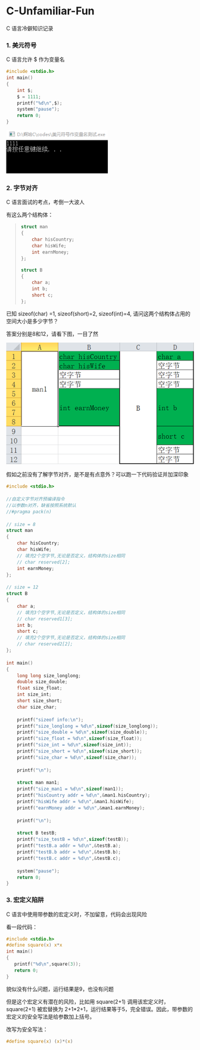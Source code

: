 # C-Unfamiliar-Fun
C 语言冷僻知识记录  

### 1. 美元符号
C 语言允许 $ 作为变量名  
```C
#include <stdio.h>
int main()
{
    int $;
    $ = 1111;
    printf("%d\n",$);
    system("pause");
    return 0;
}
```
![](https://github.com/Oslomayor/Markdown-Imglib/blob/master/Imgs/%E7%BE%8E%E5%85%83%E7%AC%A6%E5%8F%B7%E4%BD%9C%E5%8F%98%E9%87%8F%E5%90%8D.png?raw=true)  

### 2. 字节对齐
C 语言面试的考点，考倒一大波人   

有这么两个结构体：  

> ```C
> struct man
> {
>     char hisCountry;
>     char hisWife;
>     int earnMoney;
> };
> ```
>
> ```C
> struct B
> {
>     char a;
>     int b;
>     short c;
> };
> ```

已知 sizeof(char) =1,  sizeof(short)=2, sizeof(int)=4, 请问这两个结构体占用的空间大小是多少字节？

答案分别是8和12，请看下图，一目了然

![](https://github.com/Oslomayor/Markdown-Imglib/blob/master/Imgs/%E5%AD%97%E8%8A%82%E5%AF%B9%E9%BD%90.png?raw=true)



假如之前没有了解字节对齐，是不是有点意外？可以跑一下代码验证并加深印象

```C
#include <stdio.h>

//自定义字节对齐预编译指令
//以参数n对齐，缺省按照系统默认
//#pragma pack(n)

// size = 8
struct man
{
    char hisCountry;
    char hisWife;
    // 填充2个空字节,无论是否定义，结构体的size相同
    // char reserved[2];
    int earnMoney;
};

// size = 12
struct B
{
    char a;
    // 填充3个空字节,无论是否定义，结构体的size相同
    // char reserved1[3]; 
    int b;
    short c;
    // 填充2个空字节,无论是否定义，结构体的size相同
    // char reserved2[2];
};

int main()
{
    long long size_longlong;
    double size_double;
    float size_float;
    int size_int;
    short size_short;
    char size_char;
    
    printf("sizeof info:\n");
    printf("size_longlong = %d\n",sizeof(size_longlong));
    printf("size_double = %d\n",sizeof(size_double));
    printf("size_float = %d\n",sizeof(size_float));
    printf("size_int = %d\n",sizeof(size_int));
    printf("size_short = %d\n",sizeof(size_short));
    printf("size_char = %d\n",sizeof(size_char));
    
    printf("\n");
    
    struct man man1;
    printf("size_man1 = %d\n",sizeof(man1));
    printf("hisCountry addr = %d\n",&man1.hisCountry);
    printf("hisWife addr = %d\n",&man1.hisWife);
    printf("earnMoney addr = %d\n",&man1.earnMoney);
    
    printf("\n");
    
    struct B testB;
    printf("size_testB = %d\n",sizeof(testB));
    printf("testB.a addr = %d\n",&testB.a);
    printf("testB.b addr = %d\n",&testB.b);
    printf("testB.c addr = %d\n",&testB.c);
    
    system("pause");
    return 0;
}
```

### 3. 宏定义陷阱

C 语言中使用带参数的宏定义时，不加留意，代码会出现风险  

看一段代码：  

```c
#include <stdio.h>
#define square(x) x*x
int main()
{
   printf("%d\n",square(3));
   return 0;
}
```

貌似没有什么问题，运行结果是9，也没有问题  

但是这个宏定义有潜在的风险，比如用 square(2+1) 调用该宏定义时，square(2+1) 被宏替换为 2+1*2+1，运行结果等于5，完全错误。因此，带参数的宏定义的安全写法是给参数加上括号。  

改写为安全写法：  

```c
#define square(x) (x)*(x)
```

